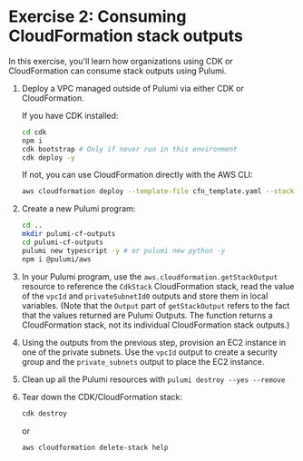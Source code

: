 
# Exercise 2: Consuming CloudFormation stack outputs

In this exercise, you'll learn how organizations using CDK or CloudFormation can consume stack outputs using Pulumi.

1. Deploy a VPC managed outside of Pulumi via either CDK or CloudFormation.

    If you have CDK installed:

    ```bash
    cd cdk
    npm i
    cdk bootstrap # Only if never run in this environment
    cdk deploy -y
    ```

    If not, you can use CloudFormation directly with the AWS CLI:

    ```bash
    aws cloudformation deploy --template-file cfn_template.yaml --stack-name pulumi-import-vpc --capabilities CAPABILITY_NAMED_IAM
    ```

1. Create a new Pulumi program:

    ```bash
    cd ..
    mkdir pulumi-cf-outputs
    cd pulumi-cf-outputs
    pulumi new typescript -y # or pulumi new python -y
    npm i @pulumi/aws
    ```

1. In your Pulumi program, use the `aws.cloudformation.getStackOutput` resource to reference the `CdkStack` CloudFormation stack, read the value of the `vpcId` and `privateSubnetId0` outputs and store them in local variables. (Note that the `Output` part of `getStackOutput` refers to the fact that the values returned are Pulumi Outputs. The function returns a CloudFormation stack, not its individual CloudFormation stack outputs.)

1. Using the outputs from the previous step, provision an EC2 instance in one of the private subnets. Use the `vpcId` output to create a security group and the `private_subnets` output to place the EC2 instance.

1. Clean up all the Pulumi resources with `pulumi destroy --yes --remove`

1. Tear down the CDK/CloudFormation stack:

    ```bash
    cdk destroy
    ```

    or

    ```bash
    aws cloudformation delete-stack help
    ```
